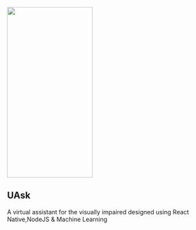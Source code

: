 <img src="https://user-images.githubusercontent.com/62239826/123573085-e9d06580-d7ea-11eb-9f37-9fb6e4dc3735.jpg" width="200" height="400" />



<h2>UAsk</h2>
A virtual assistant for the visually impaired designed using React Native,NodeJS & Machine Learning 
